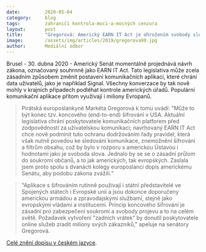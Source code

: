 ```yaml
---
date:         2020-05-04
category:     blog
tags:         zahraničí kontrola-moci-a-mocných cenzura
layout:       post
title:        "Gregorová: Americký EARN IT Act je ohrožením svobody slova - i pro Evropany"
image:        /assets/img/articles/2019/gregorova99.jpg
author:       Mediální odbor
--- 
```





Brusel - 30. dubna 2020 - Americký Senát momentálně projednává návrh zákona, označovaný souhrnně jako EARN IT Act. Tato legislativa může zcela zásadním způsobem změnit postavení komunikačních aplikací, které chrání data uživatelů, jako je například Signal. Všechny konverzace by tak nově mohly v krajních případech podléhat kontrole amerických úřadů. Populární komunikační aplikace přitom využívají i miliony Evropanů.



> Pirátská europoslankyně Markéta Gregorová k tomu uvádí: "Může to být konec tzv. koncového (end-to-end) šifrování v USA. Aktuální legislativa chrání poskytovatele komunikačních platforem před zodpovědností za uživatelskou komunikaci; navrhovaný EARN IT Act chce nově podmínit tuto ochranu dodržováním řady pravidel, která však nutně povedou ke sledování komunikace, znemožnění šifrování a filtrům obsahu, což by bylo v rozporu s americkou Ústavou i hodnotami jako je svoboda slova. Jednalo by se se o zásadní průlom do soukromí občanů, a to jak amerických, tak evropských. Zaslala jsem proto spolu s dvanácti kolegy europoslanci dopis americkému Senátu, aby podobu zákona zvážili.“



> "Aplikace s šifrováním rutinně používají i státní představitelé ve Spojených státech i Evropské unii a jsou dokonce doporučeny americkou armádou a zpravodajskými službami, stejně jako evropskými vládami a institucemi. Princip koncového šifrování je zásadní pro zabezpečení soukromí a svobody projevu a to na celém světě. Požadavek vytvoření "zadních vrátek“ by donutil poskytovatele online služeb zradit miliony svých zákazníků," apeluje na senátory Gregorová.



[Celé znění dopisu v českém jazyce](https://pirati.cz/assets/pdf/dopis-EARN-IT.pdf).

